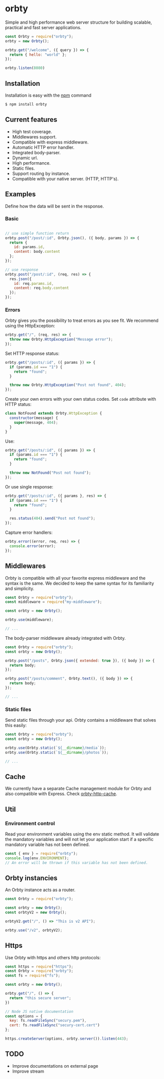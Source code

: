 orbty
============
Simple and high performance web server structure for building scalable, practical and fast server applications.

```js
const Orbty = require("orbty");
orbty = new Orbty();

orbty.get("/welcome", ({ query }) => {
  return { hello: "world" };
});

orbty.listen(8080)

```

## Installation

Installation is easy with the [npm](https://www.npmjs.com) command

```bash
$ npm install orbty
```

## Current features

- High test coverage.
- Middlewares support.
- Compatible with express middleware.
- Automatic HTTP error handler.
- Integrated body-parser.
- Dynamic url.
- High performance.
- Static files.
- Support routing by instance.
- Compatible with your native server. (HTTP, HTTP's).


## Examples

Define how the data will be sent in the response.

### Basic
```js

// use simple function return
orbty.post("/post/:id", Orbty.json(), ({ body, params }) => {
  return {
    id: params.id,
    content: body.content
  };
});

// use response
orbty.post("/post/:id", (req, res) => {
  res.json({
    id: req.params.id,
    content: req.body.content
  });
});

```
### Errors

Orbty gives you the possibility to treat errors as you see fit. We recommend using the HttpException:

```js
orbty.get("/", (req, res) => {
  throw new Orbty.HttpException("Message error");
});
```
Set HTTP response status:
```js
orbty.get("/posts/:id", ({ params }) => {
  if (params.id === "1") {
    return "found";
  }

  throw new Orbty.HttpException("Post not found", 404);
});
```

Create your own errors with your own status codes. Set ```code``` attribute with HTTP status:

```js
class NotFound extends Orbty.HttpException {
  constructor(message) {
    super(message, 404);
  }
}
```
Use:
```js
orbty.get("/posts/:id", ({ params }) => {
  if (params.id === "1") {
    return "found";
  }

  throw new NotFound("Post not found");
});
```
Or use single response:
```js
orbty.get("/posts/:id", ({ params }, res) => {
  if (params.id === "1") {
    return "found";
  }

  res.status(404).send("Post not found");
});
```

Capture error handlers:
```js
orbty.error((error, req, res) => {
  console.error(error);
});
```

## Middlewares

Orbty is compatible with all your favorite express middleware and the syntax is the same. We decided to keep the same syntax for its familiarity and simplicity.

```js
const Orbty = require("orbty");
const middleware = require("my-middleware");

const orbty = new Orbty();

orbty.use(middleware);

// ...
```

The body-parser middleware already integrated with Orbty.

```js
const Orbty = require("orbty");
const orbty = new Orbty();

orbty.post("/posts", Orbty.json({ extended: true }), ({ body }) => {
  return body;
});

orbty.post("/posts/comment", Orbty.text(), ({ body }) => {
  return body;
});

// ...
```

### Static files

Send static files through your api. Orbty contains a middleware that solves this easily:

```js
const Orbty = require("orbty");
const orbty = new Orbty();

orbty.use(Orbty.static(`${__dirname}/media`));
orbty.use(Orbty.static(`${__dirname}/photos`));

// ...
```

## Cache

We currently have a separate Cache management module for Orbty and also compatible with Express.
Check [orbty-http-cache](https://www.npmjs.com/package/orbty-http-cache).

## Util

### Environment control


Read your environment variables using the env static method. It will validate the mandatory variables and will not let your application start if a specific mandatory variable has not been defined.

```js
const { env } = require("orbty");
console.log(env.ENVIRONMENT);
// An error will be thrown if this variable has not been defined.

```

## Orbty instancies

An Orbty instance acts as a router.

```js
const Orbty = require("orbty");

const orbty = new Orbty();
const orbtyV2 = new Orbty();

orbtyV2.get("/", () => "This is v2 API");

orbty.use("/v2", orbtyV2);

```

## Https
Use Orbty with https and others http protocols:
```js
const https = require("https");
const Orbty = require("orbty");
const fs = require("fs");

const orbty = new Orbty();

orbty.get("/", () => {
  return "this secure server";
})

// Node JS native documentation
const options = {
  key: fs.readFileSync("secury.pem"),
  cert: fs.readFileSync("secury-cert.cert")
};

https.createServer(options, orbty.server()).listen(443);

```

## TODO

- Improve documentations on external page
- Improve stream
